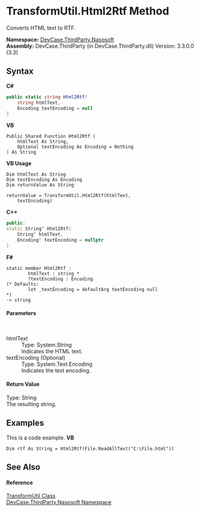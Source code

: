 # TransformUtil.Html2Rtf Method 
 

Converts HTML text to RTF.

**Namespace:**&nbsp;<a href="N_DevCase_ThirdParty_Nasosoft">DevCase.ThirdParty.Nasosoft</a><br />**Assembly:**&nbsp;DevCase.ThirdParty (in DevCase.ThirdParty.dll) Version: 3.3.0.0 (3.3)

## Syntax

**C#**<br />
``` C#
public static string Html2Rtf(
	string htmlText,
	Encoding textEncoding = null
)
```

**VB**<br />
``` VB
Public Shared Function Html2Rtf ( 
	htmlText As String,
	Optional textEncoding As Encoding = Nothing
) As String
```

**VB Usage**<br />
``` VB Usage
Dim htmlText As String
Dim textEncoding As Encoding
Dim returnValue As String

returnValue = TransformUtil.Html2Rtf(htmlText, 
	textEncoding)
```

**C++**<br />
``` C++
public:
static String^ Html2Rtf(
	String^ htmlText, 
	Encoding^ textEncoding = nullptr
)
```

**F#**<br />
``` F#
static member Html2Rtf : 
        htmlText : string * 
        ?textEncoding : Encoding 
(* Defaults:
        let _textEncoding = defaultArg textEncoding null
*)
-> string 

```


#### Parameters
&nbsp;<dl><dt>htmlText</dt><dd>Type: System.String<br />Indicates the HTML text.</dd><dt>textEncoding (Optional)</dt><dd>Type: System.Text.Encoding<br />Indicates the text encoding.</dd></dl>

#### Return Value
Type: String<br />The resulting string.

## Examples
This is a code example. 
**VB**<br />
``` VB
Dim rtf As String = Html2Rtf(File.ReadAllText("C:\File.html"))
```


## See Also


#### Reference
<a href="T_DevCase_ThirdParty_Nasosoft_TransformUtil">TransformUtil Class</a><br /><a href="N_DevCase_ThirdParty_Nasosoft">DevCase.ThirdParty.Nasosoft Namespace</a><br />